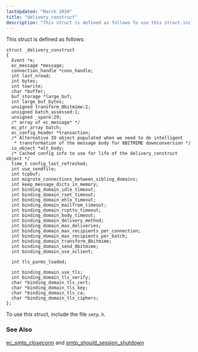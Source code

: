 ```yaml
---
lastUpdated: "March 2020"
title: "delivery_construct"
description: "This struct is defined as follows To use this struct include the file smtp h ec smtp closeconn and smtp should session shutdown..."
---
```


This struct is defined as follows:

```
struct _delivery_construct
{
  Event *e;
  ec_message *message;
  connection_handle *conn_handle;
  int last_nread;
  int bytes;
  int towrite;
  char *buffer;
  buf_storage *large_buf;
  int large_buf_bytes;
  unsigned transform_8bitmime:2;
  unsigned batch_assessed:1;
  unsigned _spare:29;
  /* array of ec_message* */
  ec_ptr_array batch;
  ec_config_header *transaction;
  /* Alternative IO object populated when we need to do intelligent
   * transformation of the message body for 8BITMIME downconversion */
  io_object *alt_body;
  /* Cached config info to use for life of the delivery_construct object */
  time_t config_last_refreshed;
  int use_sendfile;
  int tcpbuf;
  int migrate_connections_between_sibling_domains;
  int keep_message_dicts_in_memory;
  int binding_domain_idle_timeout;
  int binding_domain_rset_timeout;
  int binding_domain_ehlo_timeout;
  int binding_domain_mailfrom_timeout;
  int binding_domain_rcptto_timeout;
  int binding_domain_body_timeout;
  int binding_domain_delivery_method;
  int binding_domain_max_deliveries;
  int binding_domain_max_recipients_per_connection;
  int binding_domain_max_recipients_per_batch;
  int binding_domain_transform_8bitmime;
  int binding_domain_send_8bitmime;
  int binding_domain_use_xclient;

  int tls_parms_loaded;

  int binding_domain_use_tls;
  int binding_domain_tls_verify;
  char *binding_domain_tls_cert;
  char *binding_domain_tls_key;
  char *binding_domain_tls_ca;
  char *binding_domain_tls_ciphers;
};
```

To use this struct, include the file `smtp.h`.

### <a name="idp29984016"></a> See Also

[ec_smtp_closeconn](/momentum/3/3-api/apis-ec-smtp-closeconn) and [smtp_should_session_shutdown](/momentum/3/3-api/hooks-core-smtp-should-session-shutdown)